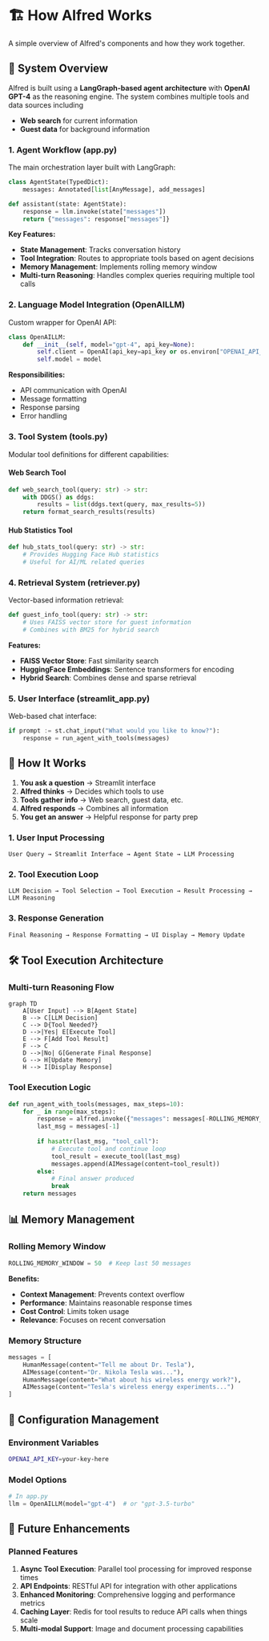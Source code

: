 # 🏗️ How Alfred Works

A simple overview of Alfred's components and how they work together.

## 🎯 System Overview

Alfred is built using a **LangGraph-based agent architecture** with **OpenAI GPT-4** as the reasoning engine. The system combines multiple tools and data sources including
- **Web search** for current information
- **Guest data** for background information  


### 1. **Agent Workflow (app.py)**

The main orchestration layer built with LangGraph:

```python
class AgentState(TypedDict):
    messages: Annotated[list[AnyMessage], add_messages]

def assistant(state: AgentState):
    response = llm.invoke(state["messages"])
    return {"messages": response["messages"]}
```

**Key Features:**
- **State Management**: Tracks conversation history
- **Tool Integration**: Routes to appropriate tools based on agent decisions
- **Memory Management**: Implements rolling memory window
- **Multi-turn Reasoning**: Handles complex queries requiring multiple tool calls

### 2. **Language Model Integration (OpenAILLM)**

Custom wrapper for OpenAI API:

```python
class OpenAILLM:
    def __init__(self, model="gpt-4", api_key=None):
        self.client = OpenAI(api_key=api_key or os.environ["OPENAI_API_KEY"])
        self.model = model
```

**Responsibilities:**
- API communication with OpenAI
- Message formatting
- Response parsing
- Error handling

### 3. **Tool System (tools.py)**

Modular tool definitions for different capabilities:

#### Web Search Tool
```python
def web_search_tool(query: str) -> str:
    with DDGS() as ddgs:
        results = list(ddgs.text(query, max_results=5))
    return format_search_results(results)
```

#### Hub Statistics Tool
```python
def hub_stats_tool(query: str) -> str:
    # Provides Hugging Face Hub statistics
    # Useful for AI/ML related queries
```

### 4. **Retrieval System (retriever.py)**

Vector-based information retrieval:

```python
def guest_info_tool(query: str) -> str:
    # Uses FAISS vector store for guest information
    # Combines with BM25 for hybrid search
```

**Features:**
- **FAISS Vector Store**: Fast similarity search
- **HuggingFace Embeddings**: Sentence transformers for encoding
- **Hybrid Search**: Combines dense and sparse retrieval

### 5. **User Interface (streamlit_app.py)**

Web-based chat interface:

```python
if prompt := st.chat_input("What would you like to know?"):
    response = run_agent_with_tools(messages)
```

## 🔄 How It Works

1. **You ask a question** → Streamlit interface
2. **Alfred thinks** → Decides which tools to use
3. **Tools gather info** → Web search, guest data, etc.
4. **Alfred responds** → Combines all information
5. **You get an answer** → Helpful response for party prep

### 1. **User Input Processing**
```
User Query → Streamlit Interface → Agent State → LLM Processing
```

### 2. **Tool Execution Loop**
```
LLM Decision → Tool Selection → Tool Execution → Result Processing → LLM Reasoning
```

### 3. **Response Generation**
```
Final Reasoning → Response Formatting → UI Display → Memory Update
```

## 🛠️ Tool Execution Architecture

### Multi-turn Reasoning Flow

```mermaid
graph TD
    A[User Input] --> B[Agent State]
    B --> C[LLM Decision]
    C --> D{Tool Needed?}
    D -->|Yes| E[Execute Tool]
    E --> F[Add Tool Result]
    F --> C
    D -->|No| G[Generate Final Response]
    G --> H[Update Memory]
    H --> I[Display Response]
```

### Tool Execution Logic

```python
def run_agent_with_tools(messages, max_steps=10):
    for _ in range(max_steps):
        response = alfred.invoke({"messages": messages[-ROLLING_MEMORY_WINDOW:]})
        last_msg = messages[-1]
        
        if hasattr(last_msg, "tool_call"):
            # Execute tool and continue loop
            tool_result = execute_tool(last_msg)
            messages.append(AIMessage(content=tool_result))
        else:
            # Final answer produced
            break
    return messages
```

## 📊 Memory Management

### Rolling Memory Window

```python
ROLLING_MEMORY_WINDOW = 50  # Keep last 50 messages
```

**Benefits:**
- **Context Management**: Prevents context overflow
- **Performance**: Maintains reasonable response times
- **Cost Control**: Limits token usage
- **Relevance**: Focuses on recent conversation

### Memory Structure

```python
messages = [
    HumanMessage(content="Tell me about Dr. Tesla"),
    AIMessage(content="Dr. Nikola Tesla was..."),
    HumanMessage(content="What about his wireless energy work?"),
    AIMessage(content="Tesla's wireless energy experiments...")
]
```

## 🔧 Configuration Management

### Environment Variables
```bash
OPENAI_API_KEY=your-key-here
```

### **Model Options**
```python
# In app.py
llm = OpenAILLM(model="gpt-4")  # or "gpt-3.5-turbo"
```

## 🔮 Future Enhancements

### Planned Features
1. **Async Tool Execution**: Parallel tool processing for improved response times
2. **API Endpoints**: RESTful API for integration with other applications
3. **Enhanced Monitoring**: Comprehensive logging and performance metrics
4. **Caching Layer**: Redis for tool results to reduce API calls when things scale
5. **Multi-modal Support**: Image and document processing capabilities
